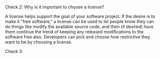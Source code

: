Check 2: Why is it important to choose a license?

A license helps support the goal of your software project. If the desire is to make it "free software," a license can be used
to let people know they can do things like modify the available source code, and then (if desired) have them continue the trend
of keeping any released modifications to the software free also. Developers can pick and choose how restrictive they want to
be by choosing a license.

Check 3:


